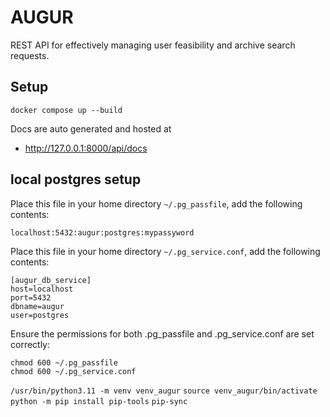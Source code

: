 # AUGUR
REST API for effectively managing user feasibility and archive search requests.

## Setup
```
docker compose up --build
```

Docs are auto generated and hosted at 
- http://127.0.0.1:8000/api/docs


## local postgres setup

Place this file in your home directory ```~/.pg_passfile```, add the following contents:
```
localhost:5432:augur:postgres:mypassyword
```

Place this file in your home directory ```~/.pg_service.conf```, add the following contents:
```
[augur_db_service]
host=localhost
port=5432
dbname=augur
user=postgres
```

Ensure the permissions for both .pg_passfile and .pg_service.conf are set correctly:
```
chmod 600 ~/.pg_passfile
chmod 600 ~/.pg_service.conf
```


`/usr/bin/python3.11 -m venv venv_augur`
`source venv_augur/bin/activate`
`python -m pip install pip-tools`
`pip-sync`
